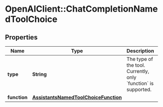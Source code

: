 # OpenAIClient::ChatCompletionNamedToolChoice

## Properties
Name | Type | Description | Notes
------------ | ------------- | ------------- | -------------
**type** | **String** | The type of the tool. Currently, only &#x60;function&#x60; is supported. | 
**function** | [**AssistantsNamedToolChoiceFunction**](AssistantsNamedToolChoiceFunction.md) |  | 

